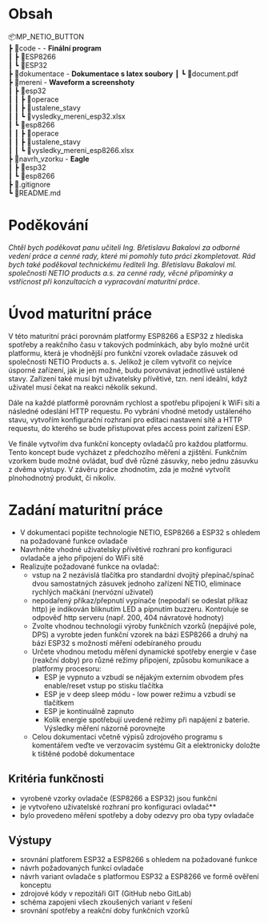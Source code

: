 # Obsah
📦MP_NETIO_BUTTON  
 ┣ 📂code - - **Finální program**  
┃ ┣ 📂ESP8266   
 ┃ ┗ 📂ESP32     
 ┣ 📂dokumentace - **Dokumentace s latex soubory**
 ┃ ┗ 📜document.pdf   
 ┣ 📂mereni - **Waveform a screenshoty**    
 ┃ ┣ 📂esp32  
 ┃ ┃ ┣ 📂operace  
 ┃ ┃ ┣ 📂ustalene_stavy  
 ┃ ┃ ┗ 📜vysledky_mereni_esp32.xlsx  
 ┃ ┗ 📂esp8266  
 ┃ ┃ ┣ 📂operace  
 ┃ ┃ ┣ 📂ustalene_stavy  
 ┃ ┃ ┗ 📜vysledky_mereni_esp8266.xlsx  
 ┣ 📂navrh_vzorku - **Eagle**    
 ┃ ┣ 📂esp32  
 ┃ ┗ 📂esp8266  
 ┣ 📜.gitignore  
 ┗ 📜README.md  
# Poděkování
*Chtěl bych poděkovat panu učiteli Ing. Břetislavu Bakalovi za odborné vedení práce
a cenné rady, které mi pomohly tuto práci zkompletovat. Rád bych také poděkoval technickému řediteli Ing. Břetislavu Bakalovi ml. společnosti NETIO products a.s. za cenné
rady, věcné připomínky a vstřícnost při konzultacích a vypracování maturitní práce*.
# Úvod maturitní práce
V této maturitní práci porovnám platformy ESP8266 a ESP32 z hlediska spotřeby a reakčního času v takových podmínkách, aby bylo možné určit platformu, která je vhodnější pro funkční vzorek ovladače zásuvek od společnosti NETIO Products a. s. Jelikož je cílem vytvořit co nejvíce úsporné zařízení, jak je jen možné, budu porovnávat jednotlivé ustálené stavy. Zařízení také musí být uživatelsky přívětivé, tzn. není ideální, když
uživatel musí čekat na reakci několik sekund.

Dále na každé platformě porovnám rychlost a spotřebu připojení k WiFi síti a následné odeslání HTTP requestu.
Po vybrání vhodné metody ustáleného stavu, vytvořím konfigurační rozhraní pro editaci nastavení sítě a HTTP requestu, do kterého se bude přistupovat přes access point zařízení ESP.  

Ve finále vytvořím dva funkční koncepty ovladačů pro každou platformu. Tento koncept
bude vycházet z předchozího měření a zjištění. Funkčním vzorkem bude možné ovládat,
buď dvě různé zásuvky, nebo jednu zásuvku z dvěma výstupy. V závěru práce zhodnotím,
zda je možné vytvořit plnohodnotný produkt, či nikoliv.

# Zadání maturitní práce

- V dokumentaci popište technologie NETIO, ESP8266 a ESP32 s ohledem na požadované funkce ovladače
- Navrhněte vhodné uživatelsky přívětivé rozhraní pro konfiguraci ovladače a jeho
připojení do WiFi sítě
- Realizujte požadované funkce na ovladač:
	- vstup na 2 nezávislá tlačítka pro standardní dvojitý přepínač/spínač dvou samostatných zásuvek jednoho zařízení NETIO, eliminace rychlých mačkání (nervózní uživatel)
	- nepodařený příkaz/přepnutí vypínače (nepodaří se odeslat příkaz http) je indikován bliknutím LED a pípnutím buzzeru. Kontroluje se odpověď http serveru (např. 200, 404 návratové hodnoty)
	- Zvolte vhodnou technologii výroby funkčních vzorků (nepájivé pole, DPS) a vyrobte jeden funkční vzorek na bázi ESP8266 a druhý na bázi ESP32 s možností měření odebíraného proudu
	- Určete vhodnou metodu měření dynamické spotřeby energie v čase (reakční doby) pro různé režimy připojení, způsobu komunikace a platformy procesoru:
		- ESP je vypnuto a vzbudí se nějakým externím obvodem přes enable/reset vstup po stisku tlačítka
		- ESP je v deep sleep módu - low power režimu a vzbudí se tlačítkem
 		- ESP je kontinuálně zapnuto
		- Kolik energie spotřebují uvedené režimy při napájení z baterie. Výsledky měření názorně porovnejte
	- Celou dokumentaci včetně výpisů zdrojového programu s komentářem veďte ve verzovacím systému Git a elektronicky doložte k tištěné podobě dokumentace
## Kritéria funkčnosti
- vyrobené vzorky ovladače (ESP8266 a ESP32) jsou funkční
- je vytvořeno uživatelské rozhraní pro konfiguraci ovladač**
- bylo provedeno měření spotřeby a doby odezvy pro oba typy ovladače

## Výstupy
- srovnání platforem ESP32 a ESP8266 s ohledem na požadované funkce
- návrh požadovaných funkcí ovladače
- návrh variant ovladače s platformou ESP32 a ESP8266 ve formě ověření konceptu
- zdrojové kódy v repozitáři GIT (GitHub nebo GitLab)
- schéma zapojeni všech zkoušených variant v řešení
- srovnání spotřeby a reakční doby funkčních vzorků

